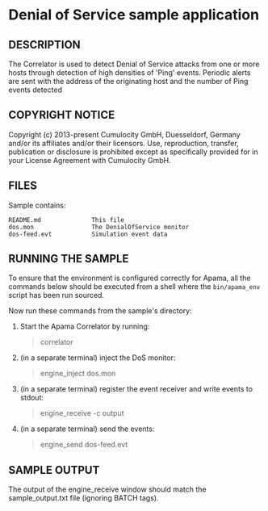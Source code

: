 # Denial of Service sample application


## DESCRIPTION

   The Correlator is used to detect Denial of Service attacks from one 
   or more hosts through detection of high densities of 'Ping' events. 
   Periodic alerts are sent with the address of the originating host and 
   the number of Ping events detected

## COPYRIGHT NOTICE

   Copyright (c) 2013-present Cumulocity GmbH, Duesseldorf, Germany and/or its affiliates and/or their licensors.
   Use, reproduction, transfer, publication or disclosure is prohibited except as specifically provided for in your License Agreement with Cumulocity GmbH. 

## FILES

  Sample contains:

    README.md              This file
    dos.mon                The DenialOfService monitor
    dos-feed.evt           Simulation event data


## RUNNING THE SAMPLE

   To ensure that the environment is configured correctly for Apama, all the 
   commands below should be executed from a shell where the `bin/apama_env` script 
   has been run sourced. 
   
   Now run these commands from the sample's directory:

   1. Start the Apama Correlator by running:

      > correlator
        
   2. (in a separate terminal) inject the DoS monitor:
   
      > engine_inject dos.mon
      
   3. (in a separate terminal) register the event receiver and
      write events to stdout:
   
      > engine_receive -c output
   
   4. (in a separate terminal) send the events:
   
      > engine_send dos-feed.evt
      
## SAMPLE OUTPUT

   The output of the engine_receive window should match the sample_output.txt
   file (ignoring BATCH tags).

